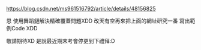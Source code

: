 https://blog.csdn.net/ms961516792/article/details/48156825

恩 使用舞蹈鏈解決精確覆蓋問題XDD 改天有空再來把上面的網址研究一番 寫出範例Code XDD

敬請期待XD 是說最近期末考會停更到下禮拜:D
